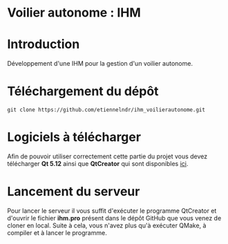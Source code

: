 Voilier autonome : IHM
======================

Introduction
============

Développement d'une IHM pour la gestion d'un voilier autonome.


Téléchargement du dépôt
=======================

```
git clone https://github.com/etiennelndr/ihm_voilierautonome.git
```

Logiciels à télécharger
=======================

Afin de pouvoir utiliser correctement cette partie du projet vous devez télécharger **Qt 5.12** ainsi que **QtCreator** 
qui sont disponibles [ici](https://www.qt.io/download).


Lancement du serveur
====================

Pour lancer le serveur il vous suffit d'exécuter le programme QtCreator et d'ouvrir le fichier **ihm.pro** présent dans
le dépôt GitHub que vous venez de cloner en local. Suite à cela, vous n'avez plus qu'à exécuter QMake, à compiler et à 
lancer le programme.
